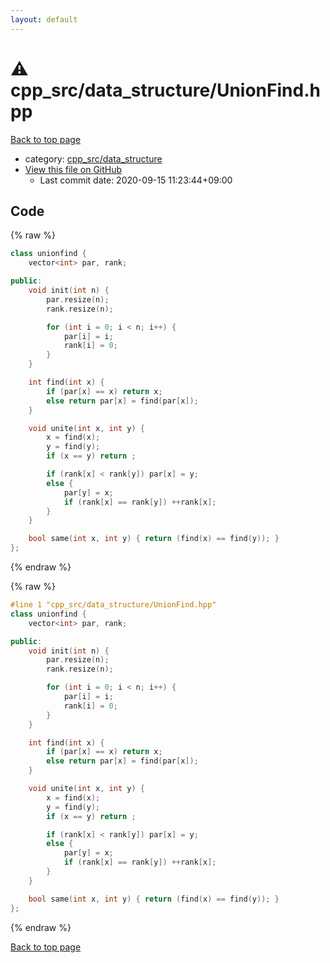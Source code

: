 ```yaml
---
layout: default
---
```


<!-- mathjax config similar to math.stackexchange -->
<script type="text/javascript" async
  src="https://cdnjs.cloudflare.com/ajax/libs/mathjax/2.7.5/MathJax.js?config=TeX-MML-AM_CHTML">
</script>
<script type="text/x-mathjax-config">
  MathJax.Hub.Config({
    TeX: { equationNumbers: { autoNumber: "AMS" }},
    tex2jax: {
      inlineMath: [ ['$','$'] ],
      processEscapes: true
    },
    "HTML-CSS": { matchFontHeight: false },
    displayAlign: "left",
    displayIndent: "2em"
  });
</script>

<script type="text/javascript" src="https://cdnjs.cloudflare.com/ajax/libs/jquery/3.4.1/jquery.min.js"></script>
<script src="https://cdn.jsdelivr.net/npm/jquery-balloon-js@1.1.2/jquery.balloon.min.js" integrity="sha256-ZEYs9VrgAeNuPvs15E39OsyOJaIkXEEt10fzxJ20+2I=" crossorigin="anonymous"></script>
<script type="text/javascript" src="../../../assets/js/copy-button.js"></script>
<link rel="stylesheet" href="../../../assets/css/copy-button.css" />


# :warning: cpp_src/data_structure/UnionFind.hpp

<a href="../../../index.html">Back to top page</a>

* category: <a href="../../../index.html#0efeb1959dbc8f7e9170e2d5bfa803ae">cpp_src/data_structure</a>
* <a href="{{ site.github.repository_url }}/blob/master/cpp_src/data_structure/UnionFind.hpp">View this file on GitHub</a>
    - Last commit date: 2020-09-15 11:23:44+09:00




## Code

<a id="unbundled"></a>
{% raw %}
```cpp
class unionfind {
	vector<int> par, rank;

public:
	void init(int n) {
		par.resize(n);
		rank.resize(n);

		for (int i = 0; i < n; i++) {
			par[i] = i;
			rank[i] = 0;
		}
	}

	int find(int x) {
		if (par[x] == x) return x;
		else return par[x] = find(par[x]);
	}

	void unite(int x, int y) {
		x = find(x);
		y = find(y);
		if (x == y) return ;

		if (rank[x] < rank[y]) par[x] = y;
		else {
			par[y] = x;
			if (rank[x] == rank[y]) ++rank[x];
		}
	}

	bool same(int x, int y) { return (find(x) == find(y)); }
};
```
{% endraw %}

<a id="bundled"></a>
{% raw %}
```cpp
#line 1 "cpp_src/data_structure/UnionFind.hpp"
class unionfind {
	vector<int> par, rank;

public:
	void init(int n) {
		par.resize(n);
		rank.resize(n);

		for (int i = 0; i < n; i++) {
			par[i] = i;
			rank[i] = 0;
		}
	}

	int find(int x) {
		if (par[x] == x) return x;
		else return par[x] = find(par[x]);
	}

	void unite(int x, int y) {
		x = find(x);
		y = find(y);
		if (x == y) return ;

		if (rank[x] < rank[y]) par[x] = y;
		else {
			par[y] = x;
			if (rank[x] == rank[y]) ++rank[x];
		}
	}

	bool same(int x, int y) { return (find(x) == find(y)); }
};

```
{% endraw %}

<a href="../../../index.html">Back to top page</a>

